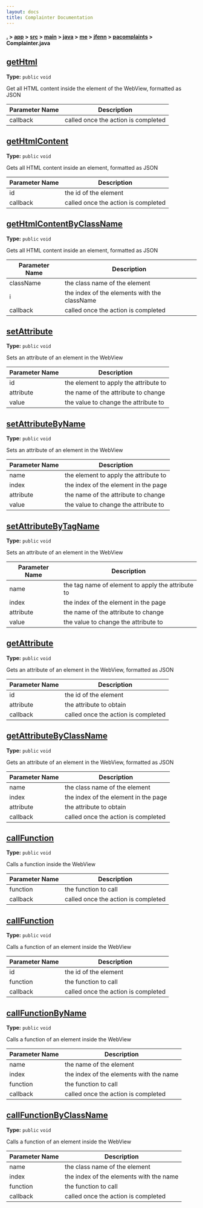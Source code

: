 ```yaml
---
layout: docs
title: Complainter Documentation
---
```

#### [.](./../../../../../../../index) > [app](./../../../../../../index) > [src](./../../../../../index) > [main](./../../../../index) > [java](./../../../index) > [me](./../../index) > [jfenn](./../index) > [pacomplaints](./index) > **Complainter.java**

## [getHtml](https://github.com/fennifith/PortAuthorityComplaintReporter/blob/master/app/src/main/java/me/jfenn/pacomplaints/Complainter.java#L46)

**Type:** `public` `void`

Get all HTML content inside the <body> element of the WebView, formatted as JSON 




|Parameter Name|Description|
|-----|-----|
|callback|called once the action is completed  |








## [getHtmlContent](https://github.com/fennifith/PortAuthorityComplaintReporter/blob/master/app/src/main/java/me/jfenn/pacomplaints/Complainter.java#L54)

**Type:** `public` `void`

Gets all HTML content inside an element, formatted as JSON 




|Parameter Name|Description|
|-----|-----|
|id|the id of the element|
|callback|called once the action is completed  |








## [getHtmlContentByClassName](https://github.com/fennifith/PortAuthorityComplaintReporter/blob/master/app/src/main/java/me/jfenn/pacomplaints/Complainter.java#L63)

**Type:** `public` `void`

Gets all HTML content inside an element, formatted as JSON 




|Parameter Name|Description|
|-----|-----|
|className|the class name of the element|
|i|the index of the elements with the className|
|callback|called once the action is completed  |








## [setAttribute](https://github.com/fennifith/PortAuthorityComplaintReporter/blob/master/app/src/main/java/me/jfenn/pacomplaints/Complainter.java#L77)

**Type:** `public` `void`

Sets an attribute of an element in the WebView 




|Parameter Name|Description|
|-----|-----|
|id|the element to apply the attribute to|
|attribute|the name of the attribute to change|
|value|the value to change the attribute to  |








## [setAttributeByName](https://github.com/fennifith/PortAuthorityComplaintReporter/blob/master/app/src/main/java/me/jfenn/pacomplaints/Complainter.java#L91)

**Type:** `public` `void`

Sets an attribute of an element in the WebView 




|Parameter Name|Description|
|-----|-----|
|name|the element to apply the attribute to|
|index|the index of the element in the page|
|attribute|the name of the attribute to change|
|value|the value to change the attribute to  |








## [setAttributeByTagName](https://github.com/fennifith/PortAuthorityComplaintReporter/blob/master/app/src/main/java/me/jfenn/pacomplaints/Complainter.java#L106)

**Type:** `public` `void`

Sets an attribute of an element in the WebView 




|Parameter Name|Description|
|-----|-----|
|name|the tag name of element to apply the attribute to|
|index|the index of the element in the page|
|attribute|the name of the attribute to change|
|value|the value to change the attribute to  |








## [getAttribute](https://github.com/fennifith/PortAuthorityComplaintReporter/blob/master/app/src/main/java/me/jfenn/pacomplaints/Complainter.java#L121)

**Type:** `public` `void`

Gets an attribute of an element in the WebView, formatted as JSON 




|Parameter Name|Description|
|-----|-----|
|id|the id of the element|
|attribute|the attribute to obtain|
|callback|called once the action is completed  |








## [getAttributeByClassName](https://github.com/fennifith/PortAuthorityComplaintReporter/blob/master/app/src/main/java/me/jfenn/pacomplaints/Complainter.java#L131)

**Type:** `public` `void`

Gets an attribute of an element in the WebView, formatted as JSON 





|Parameter Name|Description|
|-----|-----|
|name|the class name of the element|
|index|the index of the element in the page|
|attribute|the attribute to obtain|
|callback|called once the action is completed  |








## [callFunction](https://github.com/fennifith/PortAuthorityComplaintReporter/blob/master/app/src/main/java/me/jfenn/pacomplaints/Complainter.java#L143)

**Type:** `public` `void`

Calls a function inside the WebView 




|Parameter Name|Description|
|-----|-----|
|function|the function to call|
|callback|called once the action is completed  |








## [callFunction](https://github.com/fennifith/PortAuthorityComplaintReporter/blob/master/app/src/main/java/me/jfenn/pacomplaints/Complainter.java#L152)

**Type:** `public` `void`

Calls a function of an element inside the WebView 




|Parameter Name|Description|
|-----|-----|
|id|the id of the element|
|function|the function to call|
|callback|called once the action is completed  |








## [callFunctionByName](https://github.com/fennifith/PortAuthorityComplaintReporter/blob/master/app/src/main/java/me/jfenn/pacomplaints/Complainter.java#L162)

**Type:** `public` `void`

Calls a function of an element inside the WebView 




|Parameter Name|Description|
|-----|-----|
|name|the name of the element|
|index|the index of the elements with the name|
|function|the function to call|
|callback|called once the action is completed  |








## [callFunctionByClassName](https://github.com/fennifith/PortAuthorityComplaintReporter/blob/master/app/src/main/java/me/jfenn/pacomplaints/Complainter.java#L173)

**Type:** `public` `void`

Calls a function of an element inside the WebView 





|Parameter Name|Description|
|-----|-----|
|name|the class name of the element|
|index|the index of the elements with the name|
|function|the function to call|
|callback|called once the action is completed  |








